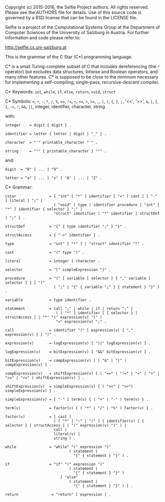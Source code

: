 Copyright (c) 2015-2016, the Selfie Project authors. All rights reserved. Please see the AUTHORS file for details. Use of this source code is governed by a BSD license that can be found in the LICENSE file.

Selfie is a project of the Computational Systems Group at the Department of Computer Sciences of the University of Salzburg in Austria. For further information and code please refer to:

http://selfie.cs.uni-salzburg.at

This is the grammar of the C Star (C\*) programming language.

C\* is a small Turing-complete subset of C that includes dereferencing (the `*` operator) but excludes data structures, bitwise and Boolean operators, and many other features. C\* is supposed to be close to the minimum necessary for implementing a self-compiling, single-pass, recursive-descent compiler.

C\* Keywords: `int`, `while`, `if`, `else`, `return`, `void`, `struct`

C\* Symbols: `=`, `+`, `-`, `*`, `/`, `%`, `==`, `!=`, `<`, `<=`, `>`, `>=`, `,`, `(`, `)`, `{`, `}`, `;`, '<<', '>>', `&`, `|`, `[`, `]`, `->`, `!`, `&&`, `||`, integer, identifier, character, string

with:

```
integer    = digit { digit } .

identifier = letter { letter | digit | "_" } .

character  = "'" printable_character "'" .

string     = """ { printable_character } """ .
```

and:

```
digit  = "0" | ... | "9" .

letter = "a" | ... | "z" | "A" | ... | "Z" .
```

C\* Grammar:

```
cstar               = { "int" [ "*" ] identifier [ "=" [ cast ] [ "-" ] literal ] ";" |
                      ( "void" | type ) identifier procedure | "int" [ "*" ] identifier { selector } ";" |
                      "struct" identifier ( "*" identifier | structDef ) ";" } .

structDef           = "{" { type identifier ";" } "}" .

structAccess        = { "->" identifier } .

type                = "int" [ "*" ] | "struct" identifier "*" .

cast                = "(" type ")" .

literal             = integer | character .

selector            = "[" simpleExpression "]" .

procedure           = "(" [ variable [ selector ] { "," variable [ selector ] } ] ")"
                      ( ";" | "{" { variable ";" } { statement } "}" ) .

variable            = type identifier .

statement           = call ";" | while | if | return ";" |
                       ( [ "*" ] identifier [ { selector } | structAccess ] | "*" "(" expression(v) ")" )
                       "=" expression(v) ";" .

call                = identifier "(" [ expression(v) { "," expression(v) } ] ")" .

expression(v)       = logExpression(v) [ "||" logExpression(v) ] .

logExpression(v)    = bitExpression(v) [ "&&" bitExpression(v) ] .

bitExpression(v)    = compExpression(v) [ ( "&" | "|" ) compExpression(v) ] .

compExpression(v)   = shiftExpression(v) [ ( "==" | "!=" | "<" | ">" | "<=" | ">=" ) shiftExpression(v) ] .

shiftExpression(v)  = simpleExpression(v) { ( "<<" | ">>") simpleExpression(v) } .

simpleExpression(v) = [ "-" ] term(v) { ( "+" | "-" ) term(v) } .

term(v)             = factor(v) { ( "*" | "/" | "%" ) factor(v) } .

factor(v)           = [ cast ]
                      ( [ "*" | "~" | "!" ] ( identifier(v) [ { selector } | structAccess ] | "(" expression(v) ")" ) |
                      call |
                      literal(v) |
                      string ) .

while               = "while" "(" expression ")"
                             ( statement |
                               "{" { statement } "}" ) .

if                  = "if" "(" expression ")"
                             ( statement |
                               "{" { statement } "}" )
                         [ "else"
                             ( statement |
                               "{" { statement } "}" ) ] .

return               = "return" [ expression ] .
```